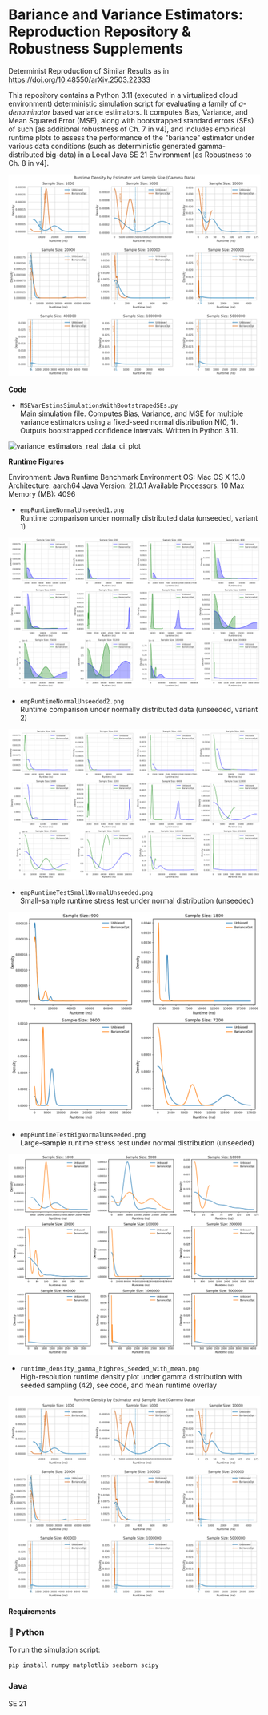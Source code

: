 # Bariance and Variance Estimators: Reproduction Repository & Robustness Supplements
Determinist Reproduction of Similar Results as in  https://doi.org/10.48550/arXiv.2503.22333 


This repository contains a Python 3.11 (executed in a virtualized cloud environment) deterministic simulation script for evaluating a family of *a-denominator* based variance estimators. It computes Bias, Variance, and Mean Squared Error (MSE), along with bootstrapped standard errors (SEs) of such [as additional robustness of Ch. 7 in v4], and includes empirical runtime plots to assess the performance of the "bariance" estimator under various data conditions (such as deterministic generated gamma-distributed big-data) in a Local Java SE 21 Environment [as Robustness to Ch. 8 in v4].




![runtime_density_gamma_highres_Seeded_with_mean](./runtime_density_gamma_highres_Seeded_with_mean.png)



**Code**
- `MSEVarEstimsSimulationsWithBootstrapedSEs.py`  
  Main simulation file. Computes Bias, Variance, and MSE for multiple variance estimators using a fixed-seed normal distribution N(0, 1). Outputs bootstrapped confidence intervals. Written in Python 3.11.

![variance_estimators_real_data_ci_plot](https://github.com/user-attachments/assets/9addc5dc-b3e4-4a73-a8d1-a2b3d1009572)




**Runtime Figures**


Environment: Java Runtime Benchmark Environment
OS: Mac OS X 13.0
Architecture: aarch64
Java Version: 21.0.1
Available Processors: 10
Max Memory (MB): 4096



- `empRuntimeNormalUnseeded1.png`  
  Runtime comparison under normally distributed data (unseeded, variant 1)

![empRuntimeNormalUnseeded1](./empRuntimeNormalUnseeded1.png)

- `empRuntimeNormalUnseeded2.png`  
  Runtime comparison under normally distributed data (unseeded, variant 2)

![empRuntimeNormalUnseeded2](./empRuntimeNormalUnseeded2.png)

- `empRuntimeTestSmallNormalUnseeded.png`  
  Small-sample runtime stress test under normal distribution (unseeded)

![empRuntimeTestSmallNormalUnseeded](./empRuntimeTestSmallNormalUnseeded.png)

- `empRuntimeTestBigNormalUnseeded.png`  
  Large-sample runtime stress test under normal distribution (unseeded)

![empRuntimeTestBigNormalUnseeded](./empRuntimeTestBigNormalUnseeded.png)

- `runtime_density_gamma_highres_Seeded_with_mean.png`  
  High-resolution runtime density plot under gamma distribution with seeded sampling (42), see code, and mean runtime overlay

![runtime_density_gamma_highres_Seeded_with_mean](./runtime_density_gamma_highres_Seeded_with_mean.png)



**Requirements**

### 🐍 Python

To run the simulation script:

```bash
pip install numpy matplotlib seaborn scipy
```

### Java

SE 21

